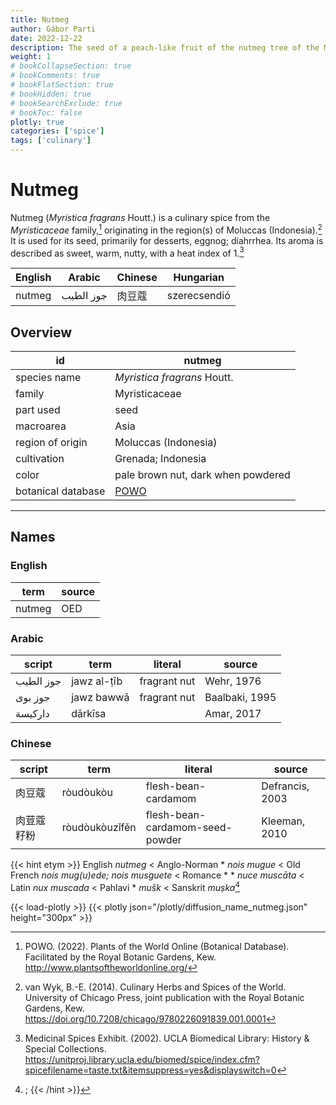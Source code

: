```yaml
---
title: Nutmeg
author: Gábor Parti
date: 2022-12-22
description: The seed of a peach-like fruit of the nutmeg tree of the Moluccas, Indonesia, related to mace..
weight: 1
# bookCollapseSection: true
# bookComments: true
# bookFlatSection: true
# bookHidden: true
# bookSearchExclude: true
# bookToc: false
plotly: true
categories: ['spice']
tags: ['culinary']
---
```


# Nutmeg

Nutmeg (*Myristica fragrans* Houtt.) is a culinary spice from the *Myristicaceae* family,[^powo] originating in the region(s) of Moluccas (Indonesia).[^van_wyk_culinary_2014] It is used for its seed, primarily for desserts, eggnog; diahrrhea. Its aroma is described as sweet, warm, nutty, with a heat index of 1.[^ucla_medicinal_2002]

|English|  Arabic |Chinese|  Hungarian |
|-------|---------|-------|------------|
| nutmeg|جوز الطيب|  肉豆蔻  |szerecsendió|

## Overview

|        id        |                       nutmeg                      |
|------------------|---------------------------------------------------|
|   species name   |            *Myristica fragrans* Houtt.            |
|      family      |                   Myristicaceae                   |
|     part used    |                        seed                       |
|     macroarea    |                        Asia                       |
| region of origin |                Moluccas (Indonesia)               |
|    cultivation   |                 Grenada; Indonesia                |
|       color      |         pale brown nut, dark when powdered        |
|botanical database|[POWO](https://powo.science.kew.org/taxon/586076-1)|

***

## Names

### English

| term |source|
|------|------|
|nutmeg|  OED |

### Arabic

|  script |    term   |   literal  |    source    |
|---------|-----------|------------|--------------|
|جوز الطيب|jawz al-ṭīb|fragrant nut|  Wehr, 1976  |
| جوز بوى | jawz bawwā|fragrant nut|Baalbaki, 1995|
| داركيسة |  dārkīsa  |            |  Amar, 2017  |

### Chinese

|script|     term     |            literal            |     source    |
|------|--------------|-------------------------------|---------------|
|  肉豆蔻 |   ròudòukòu  |      flesh-bean-cardamom      |Defrancis, 2003|
| 肉荳蔻籽粉|ròudòukòuzǐfěn|flesh-bean-cardamom-seed-powder| Kleeman, 2010 |


{{< hint etym >}}
English *nutmeg* < Anglo-Norman * *nois mugue* < Old French *nois mug(u)ede; nois musguete* < Romance * * *nuce muscāta* < Latin *nux muscada* < Pahlavi * *mušk* < Sanskrit *muṣka*[^1] 
 [^1]: ;
{{< /hint >}}

{{< load-plotly >}}
{{< plotly json="/plotly/diffusion_name_nutmeg.json" height="300px" >}}

[^powo]: POWO. (2022). Plants of the World Online (Botanical Database). Facilitated by the Royal Botanic Gardens, Kew. http://www.plantsoftheworldonline.org/
[^van_wyk_culinary_2014]: van Wyk, B.-E. (2014). Culinary Herbs and Spices of the World. University of Chicago Press, joint publication with the Royal Botanic Gardens, Kew. https://doi.org/10.7208/chicago/9780226091839.001.0001
[^ucla_medicinal_2002]: Medicinal Spices Exhibit. (2002). UCLA Biomedical Library: History & Special Collections. https://unitproj.library.ucla.edu/biomed/spice/index.cfm?spicefilename=taste.txt&itemsuppress=yes&displayswitch=0


